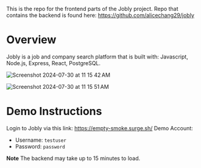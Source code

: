 This is the repo for the frontend parts of the Jobly project. Repo that contains the backend is found here: https://github.com/alicechang29/jobly

# Overview 

Jobly is a job and company search platform that is built with: Javascript, Node.js, Express, React, PostgreSQL. 

![Screenshot 2024-07-30 at 11 15 42 AM](https://github.com/user-attachments/assets/d210f94f-ba2e-46bf-9035-7c4e9699428c)

![Screenshot 2024-07-30 at 11 15 51 AM](https://github.com/user-attachments/assets/2370d1dc-d07b-446b-8de3-c9b77278ae6e)

# Demo Instructions 
Login to Jobly via this link: https://empty-smoke.surge.sh/
Demo Account: 
- Username: `testuser`
- Password: `password`

**Note**
The backend may take up to 15 minutes to load. 

